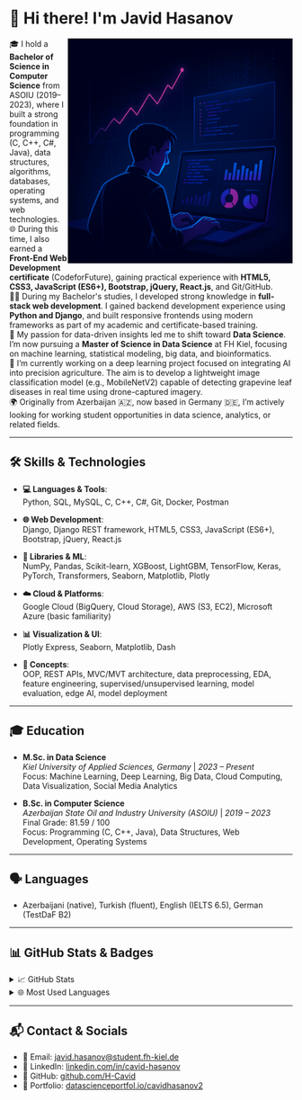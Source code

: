 # 👋 Hi there! I'm Javid Hasanov

<img src="https://github.com/H-Cavid/H-Cavid/blob/main/assets/IMG_0550.GIF?raw=true" align="right" width="400" alt="Coding GIF">

🎓 I hold a **Bachelor of Science in Computer Science** from ASOIU (2019–2023), where I built a strong foundation in programming (C, C++, C#, Java), data structures, algorithms, databases, operating systems, and web technologies.  
🌐 During this time, I also earned a **Front-End Web Development certificate** (CodeforFuture), gaining practical experience with **HTML5, CSS3, JavaScript (ES6+), Bootstrap, jQuery, React.js**, and Git/GitHub.  
🧑‍💻 During my Bachelor's studies, I developed strong knowledge in **full-stack web development**. I gained backend development experience using **Python and Django**, and built responsive frontends using modern frameworks as part of my academic and certificate-based training.  
🔁 My passion for data-driven insights led me to shift toward **Data Science**. I’m now pursuing a **Master of Science in Data Science** at FH Kiel, focusing on machine learning, statistical modeling, big data, and bioinformatics.  
🤖 I’m currently working on a deep learning project focused on integrating AI into precision agriculture. The aim is to develop a lightweight image classification model (e.g., MobileNetV2) capable of detecting grapevine leaf diseases in real time using drone-captured imagery.  
🌍 Originally from Azerbaijan 🇦🇿, now based in Germany 🇩🇪, I’m actively looking for working student opportunities in data science, analytics, or related fields.    

---

## 🛠️ Skills & Technologies

- **💻 Languages & Tools**:  
  Python, SQL, MySQL, C, C++, C#, Git, Docker, Postman  

- **🌐 Web Development**:  
  Django, Django REST framework, HTML5, CSS3, JavaScript (ES6+), Bootstrap, jQuery, React.js  

- **🧠 Libraries & ML**:  
  NumPy, Pandas, Scikit-learn, XGBoost, LightGBM, TensorFlow, Keras, PyTorch, Transformers, Seaborn, Matplotlib, Plotly  

- **☁️ Cloud & Platforms**:  
  Google Cloud (BigQuery, Cloud Storage), AWS (S3, EC2), Microsoft Azure (basic familiarity)  

- **📊 Visualization & UI**:  
  Plotly Express, Seaborn, Matplotlib, Dash  

- **🧩 Concepts**:  
  OOP, REST APIs, MVC/MVT architecture, data preprocessing, EDA, feature engineering, supervised/unsupervised learning, model evaluation, edge AI, model deployment  

---

## 🎓 Education

- **M.Sc. in Data Science**  
  *Kiel University of Applied Sciences, Germany* | *2023 – Present*  
  Focus: Machine Learning, Deep Learning, Big Data, Cloud Computing, Data Visualization, Social Media Analytics

- **B.Sc. in Computer Science**  
  *Azerbaijan State Oil and Industry University (ASOIU)* | *2019 – 2023*  
  Final Grade: 81.59 / 100  
  Focus: Programming (C, C++, Java), Data Structures, Web Development, Operating Systems  

---

## 🗣️ Languages  
- Azerbaijani (native), Turkish (fluent), English (IELTS 6.5), German (TestDaF B2)

---

## 📊 GitHub Stats & Badges

<details>
<summary>📈 GitHub Stats</summary>
<img src="https://github-readme-stats.vercel.app/api?username=H-Cavid&theme=tokyonight" alt="Javid's GitHub Stats">
</details>

<details>
<summary>🌐 Most Used Languages</summary>
<img src="https://github-readme-stats.vercel.app/api/top-langs/?username=H-Cavid&layout=compact&theme=tokyonight" alt="Top Languages">
</details>

---

## 📬 Contact & Socials

- 📧 Email: [javid.hasanov@student.fh-kiel.de](mailto:javid.hasanov@student.fh-kiel.de)  
- 💼 LinkedIn: [linkedin.com/in/cavid-həsənov](https://www.linkedin.com/in/cavid-h%C9%99s%C9%99nov-346a80218/)  
- 🐙 GitHub: [github.com/H-Cavid](https://github.com/H-Cavid)  
- 📁 Portfolio: [datascienceportfol.io/cavidhasanov2](https://www.datascienceportfol.io/cavidhasanov2)
